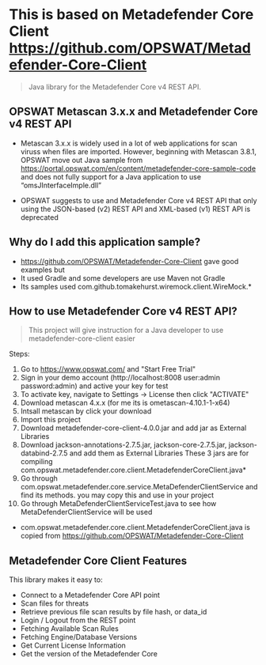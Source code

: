 # This is based on Metadefender Core Client https://github.com/OPSWAT/Metadefender-Core-Client
> Java library for the Metadefender Core v4 REST API.

## OPSWAT Metascan 3.x.x and Metadefender Core v4 REST API
* Metascan 3.x.x is widely used in a lot of web applications for scan viruss when files are imported. 
However, beginning with Metascan 3.8.1, OPSWAT move out Java sample from https://portal.opswat.com/en/content/metadefender-core-sample-code and does not fully support for a Java application to use “omsJInterfaceImple.dll”

* OPSWAT suggests to use and Metadefender Core v4 REST API that only using the JSON-based (v2) REST API and XML-based (v1) REST API is deprecated

## Why do I add this application sample?
* https://github.com/OPSWAT/Metadefender-Core-Client gave good examples but
* It used Gradle and some developers are use Maven not Gradle
* Its samples used com.github.tomakehurst.wiremock.client.WireMock.*

## How to use Metadefender Core v4 REST API?
>This project will give instruction for a Java developer to use metadefender-core-client easier

Steps:
1. Go to https://www.opswat.com/ and "Start Free Trial"
2. Sign in  your demo account (http://localhost:8008 user:admin password:admin) and active your key for test
3. To activate key, navigate to Settings -> License then click "ACTIVATE"
4. Download metascan 4.x.x (for me its is ometascan-4.10.1-1-x64)
5. Intsall metascan by click your download
6. Import this project
7. Download metadefender-core-client-4.0.0.jar and add jar as External Libraries 
8. Download jackson-annotations-2.7.5.jar, jackson-core-2.7.5.jar, jackson-databind-2.7.5 and add them as External Libraries 
   These 3 jars are for compiling com.opswat.metadefender.core.client.MetadefenderCoreClient.java*
9. Go through com.opswat.metadefender.core.service.MetaDefenderClientService and find its methods. you may copy this and use in your project
10. Go through MetaDefenderClientServiceTest.java to see how MetaDefenderClientService will be used

* com.opswat.metadefender.core.client.MetadefenderCoreClient.java is copied from https://github.com/OPSWAT/Metadefender-Core-Client 
  
## Metadefender Core Client Features

This library makes it easy to:
* Connect to a Metadefender Core API point
* Scan files for threats
* Retrieve previous file scan results by file hash, or data_id
* Login / Logout from the REST point
* Fetching Available Scan Rules
* Fetching Engine/Database Versions
* Get Current License Information
* Get the version of the Metadefender Core
